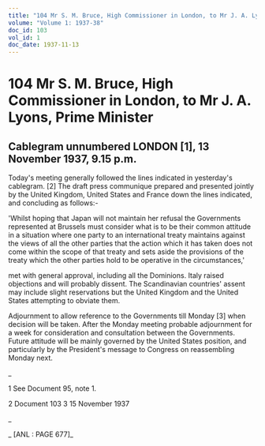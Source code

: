 ```yaml
---
title: "104 Mr S. M. Bruce, High Commissioner in London, to Mr J. A. Lyons, Prime Minister"
volume: "Volume 1: 1937-38"
doc_id: 103
vol_id: 1
doc_date: 1937-11-13
---
```


# 104 Mr S. M. Bruce, High Commissioner in London, to Mr J. A. Lyons, Prime Minister

## Cablegram unnumbered LONDON [1], 13 November 1937, 9.15 p.m.

Today's meeting generally followed the lines indicated in yesterday's cablegram. [2] The draft press communique prepared and presented jointly by the United Kingdom, United States and France down the lines indicated, and concluding as follows:-

'Whilst hoping that Japan will not maintain her refusal the Governments represented at Brussels must consider what is to be their common attitude in a situation where one party to an international treaty maintains against the views of all the other parties that the action which it has taken does not come within the scope of that treaty and sets aside the provisions of the treaty which the other parties hold to be operative in the circumstances,'

met with general approval, including all the Dominions. Italy raised objections and will probably dissent. The Scandinavian countries' assent may include slight reservations but the United Kingdom and the United States attempting to obviate them.

Adjournment to allow reference to the Governments till Monday [3] when decision will be taken. After the Monday meeting probable adjournment for a week for consideration and consultation between the Governments. Future attitude will be mainly governed by the United States position, and particularly by the President's message to Congress on reassembling Monday next.

_

1 See Document 95, note 1.

2 Document 103 3 15 November 1937

_

_ [ANL : PAGE 677]_
